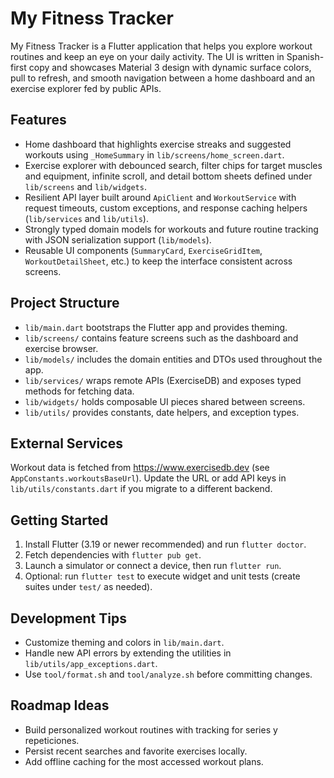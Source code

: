 # My Fitness Tracker

My Fitness Tracker is a Flutter application that helps you explore workout routines and keep an eye on your daily activity. The UI is written in Spanish-first copy and showcases Material 3 design with dynamic surface colors, pull to refresh, and smooth navigation between a home dashboard and an exercise explorer fed by public APIs.

## Features
- Home dashboard that highlights exercise streaks and suggested workouts using `_HomeSummary` in `lib/screens/home_screen.dart`.
- Exercise explorer with debounced search, filter chips for target muscles and equipment, infinite scroll, and detail bottom sheets defined under `lib/screens` and `lib/widgets`.
- Resilient API layer built around `ApiClient` and `WorkoutService` with request timeouts, custom exceptions, and response caching helpers (`lib/services` and `lib/utils`).
- Strongly typed domain models for workouts and future routine tracking with JSON serialization support (`lib/models`).
- Reusable UI components (`SummaryCard`, `ExerciseGridItem`, `WorkoutDetailSheet`, etc.) to keep the interface consistent across screens.

## Project Structure
- `lib/main.dart` bootstraps the Flutter app and provides theming.
- `lib/screens/` contains feature screens such as the dashboard and exercise browser.
- `lib/models/` includes the domain entities and DTOs used throughout the app.
- `lib/services/` wraps remote APIs (ExerciseDB) and exposes typed methods for fetching data.
- `lib/widgets/` holds composable UI pieces shared between screens.
- `lib/utils/` provides constants, date helpers, and exception types.

## External Services
Workout data is fetched from https://www.exercisedb.dev (see `AppConstants.workoutsBaseUrl`). Update the URL or add API keys in `lib/utils/constants.dart` if you migrate to a different backend.

## Getting Started
1. Install Flutter (3.19 or newer recommended) and run `flutter doctor`.
2. Fetch dependencies with `flutter pub get`.
3. Launch a simulator or connect a device, then run `flutter run`.
4. Optional: run `flutter test` to execute widget and unit tests (create suites under `test/` as needed).

## Development Tips
- Customize theming and colors in `lib/main.dart`.
- Handle new API errors by extending the utilities in `lib/utils/app_exceptions.dart`.
- Use `tool/format.sh` and `tool/analyze.sh` before committing changes.

## Roadmap Ideas
- Build personalized workout routines with tracking for series y repeticiones.
- Persist recent searches and favorite exercises locally.
- Add offline caching for the most accessed workout plans.

